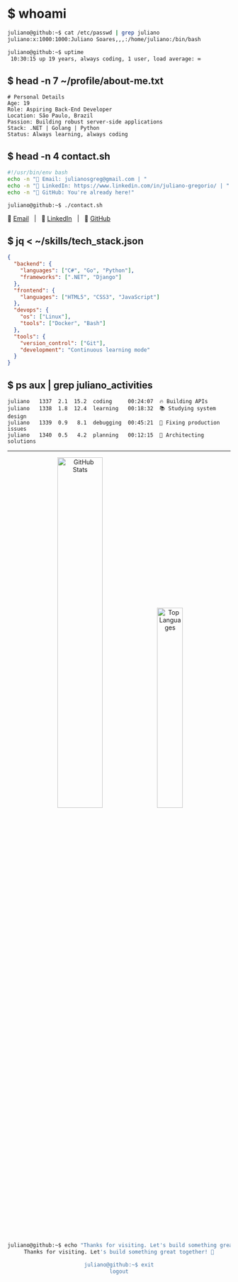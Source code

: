 # $ whoami
```bash
juliano@github:~$ cat /etc/passwd | grep juliano
juliano:x:1000:1000:Juliano Soares,,,:/home/juliano:/bin/bash

juliano@github:~$ uptime
 10:30:15 up 19 years, always coding, 1 user, load average: ∞
```

## $ head -n 7 ~/profile/about-me.txt
```
# Personal Details
Age: 19
Role: Aspiring Back-End Developer
Location: São Paulo, Brazil
Passion: Building robust server-side applications
Stack: .NET | Golang | Python
Status: Always learning, always coding
```

## $ head -n 4 contact.sh
```bash
#!/usr/bin/env bash
echo -n "📧 Email: julianosgreg@gmail.com | "
echo -n "💼 LinkedIn: https://www.linkedin.com/in/juliano-gregorio/ | "
echo -n "🐙 GitHub: You're already here!"

juliano@github:~$ ./contact.sh
```
📧 [Email](mailto:julianosgreg@gmail.com) &nbsp;&nbsp;|&nbsp;&nbsp; 💼 [LinkedIn](https://www.linkedin.com/in/juliano-gregorio/) &nbsp;&nbsp;|&nbsp;&nbsp; 🐙 [GitHub](https://github.com/jusoaresg)


## $ jq < ~/skills/tech_stack.json
```json
{
  "backend": {
    "languages": ["C#", "Go", "Python"],
    "frameworks": [".NET", "Django"]
  },
  "frontend": {
    "languages": ["HTML5", "CSS3", "JavaScript"]
  },
  "devops": {
    "os": ["Linux"],
    "tools": ["Docker", "Bash"]
  },
  "tools": {
    "version_control": ["Git"],
    "development": "Continuous learning mode"
  }
}
```

## $ ps aux | grep juliano_activities
```
juliano   1337  2.1  15.2  coding     00:24:07  🔥 Building APIs
juliano   1338  1.8  12.4  learning   00:18:32  📚 Studying system design
juliano   1339  0.9   8.1  debugging  00:45:21  🐛 Fixing production issues
juliano   1340  0.5   4.2  planning   00:12:15  🎯 Architecting solutions
```

---

<div align="center">

<img src="https://github-readme-stats.vercel.app/api?username=jusoaresg&theme=terminal&include_all_commits=true&show_icons=true&hide_border=false&count_private=true&bg_color=0d1117&title_color=00ff00&text_color=ffffff&icon_color=00ff00" width="45%" alt="GitHub Stats">
<img src="https://github-readme-stats.vercel.app/api/top-langs/?username=jusoaresg&layout=compact&size_weight=0.5&count_weight=0.5&theme=terminal&show_icons=true&hide_border=false&count_private=true&bg_color=0d1117&title_color=00ff00&text_color=ffffff&icon_color=00ff00" width="34%" alt="Top Languages">

```bash
juliano@github:~$ echo "Thanks for visiting. Let's build something great together!" 🚀
Thanks for visiting. Let's build something great together! 🚀

juliano@github:~$ exit
logout
```

</div>

